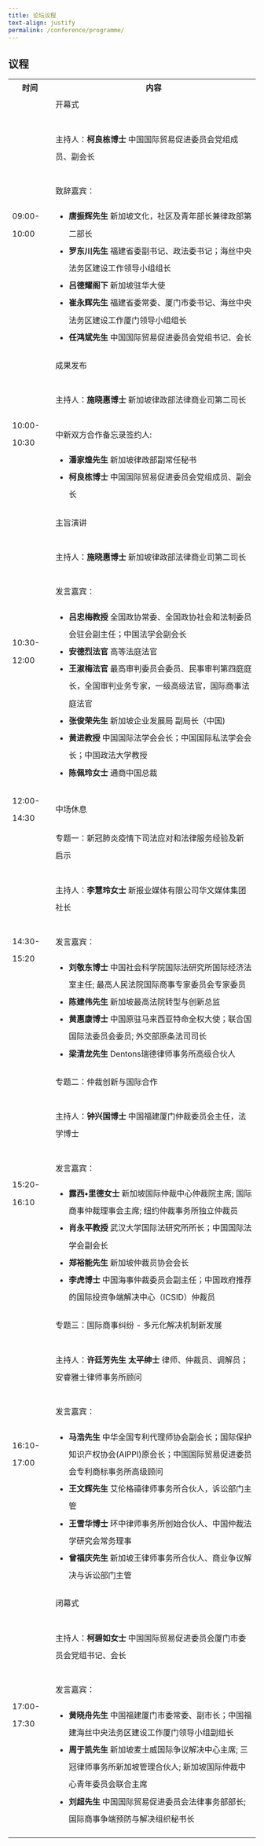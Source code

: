 ```yaml
---
title: 论坛议程
text-align: justify
permalink: /conference/programme/
---
```

<style>
table tr td ul li {
  font-size: 1rem; 
  }
table tr td {
  line-height: 2.2rem;
  }
</style>
## 议程

<table>
    <tr>
      <th>
        <b>时间</b>
      </th>
      <th>
        <b>内容</b>
      </th>
    </tr>
    <tr>
     <td>09:00-10:00</td>
     <td>开幕式<br>
        <br>
        主持人：<b>柯良栋博士</b> 中国国际贸易促进委员会党组成员、副会长 <br>
        <br>
        致辞嘉宾：<br>
        <ul> 
        <li><b>唐振辉先生</b> 新加坡文化，社区及青年部长兼律政部第二部长</li>
        <li><b>罗东川先生</b> 福建省委副书记、政法委书记；海丝中央法务区建设工作领导小组组长</li>
        <li><b>吕德耀阁下</b> 新加坡驻华大使</li>
        <li><b>崔永辉先生</b> 福建省委常委、厦门市委书记、海丝中央法务区建设工作厦门领导小组组长</li>
        <li><b>任鸿斌先生</b> 中国国际贸易促进委员会党组书记、会长</li>
        </ul>
      </td>
    </tr>
    <tr>
      <td>10:00-10:30</td>
      <td>成果发布<br>
      <br>
      主持人：<b>施晓惠博士</b> 新加坡律政部法律商业司第二司长 <br>
      <br>
      中新双方合作备忘录签约人:<br>
      <ul>
      <li><b>潘家煌先生</b> 新加坡律政部副常任秘书</li>
      <li><b>柯良栋博士</b> 中国国际贸易促进委员会党组成员、副会长</li>
      </ul>
      </td>
     </tr>
     <tr>
        <td>10:30-12:00</td>
       <td>主旨演讲<br>
         <br>
         主持人：<b>施晓惠博士</b> 新加坡律政部法律商业司第二司长 <br>
        <br>
        发言嘉宾：<br>
        <ul> 
        <li><b>吕忠梅教授</b> 全国政协常委、全国政协社会和法制委员会驻会副主任；中国法学会副会长</li>
        <li><b>安德烈法官</b> 高等法庭法官</li>
        <li><b>王淑梅法官</b> 最高审判委员会委员、民事审判第四庭庭长，全国审判业务专家，一级高级法官，国际商事法庭法官</li>
        <li><b>张俊荣先生</b> 新加坡企业发展局 副局长（中国)</li>
        <li><b>黄进教授</b> 中国国际法学会会长；中国国际私法学会会长；中国政法大学教授</li>
        <li><b>陈佩玲女士</b> 通商中国总裁</li>
        </ul>
       </td>
      </tr>
      <tr>
        <td>12:00-14:30</td>
        <td>中场休息</td>
      </tr>
      <tr>
         <td>14:30-15:20</td>
         <td>专题一：新冠肺炎疫情下司法应对和法律服务经验及新启示<br>
           <br>
            主持人：<b>李慧玲女士</b> 新报业媒体有限公司华文媒体集团社长 <br>
        <br>
        发言嘉宾：<br>
        <ul> 
        <li><b>刘敬东博士</b> 中国社会科学院国际法研究所国际经济法室主任; 最高人民法院国际商事专家委员会专家委员</li>
        <li><b>陈建伟先生</b> 新加坡最高法院转型与创新总监</li>
        <li><b>黄惠康博士</b> 中国原驻马来西亚特命全权大使；联合国国际法委员会委员; 外交部原条法司司长</li>
        <li><b>梁清龙先生</b> Dentons瑞德律师事务所高级合伙人</li>
        </ul>
           </td>
         </tr>
         <tr>
            <td>15:20-16:10</td>
             <td>专题二：仲裁创新与国际合作<br>
               <br>
            主持人：<b>钟兴国博士</b> 中国福建厦门仲裁委员会主任，法学博士 <br>
        <br>
        发言嘉宾：<br>
        <ul> 
        <li><b>露西•里德女士</b> 新加坡国际仲裁中心仲裁院主席; 国际商事仲裁理事会主席; 纽约仲裁事务所独立仲裁员</li>
        <li><b>肖永平教授</b> 武汉大学国际法研究所所长；中国国际法学会副会长 </li>
        <li><b>郑裕能先生</b> 新加坡仲裁员协会会长</li>
        <li><b>李虎博士</b> 中国海事仲裁委员会副主任；中国政府推荐的国际投资争端解决中心（ICSID）仲裁员</li>
        </ul>
           </td>
        </tr>
        <tr>
          <td>16:10-17:00</td>
          <td>专题三：国际商事纠纷 - 多元化解决机制新发展<br>
            <br>
            主持人：<b>许廷芳先生 太平绅士</b> 律师、仲裁员、调解员； 安睿雅士律师事务所顾问 <br>
        <br>
        发言嘉宾：<br>
        <ul> 
        <li><b>马浩先生</b> 中华全国专利代理师协会副会长；国际保护知识产权协会(AIPPI)原会长；中国国际贸易促进委员会专利商标事务所高级顾问</li>
        <li><b>王文辉先生</b> 艾伦格禧律师事务所合伙人，诉讼部门主管</li>
        <li><b>王雪华博士</b> 环中律师事务所创始合伙人、中国仲裁法学研究会常务理事 </li>
        <li><b>曾福庆先生</b> 新加坡王律师事务所合伙人、商业争议解决与诉讼部门主管</li>
        </ul>
           </td>
         </tr>
         <tr>
           <td>17:00-17:30</td>
           <td>闭幕式<br>
             <br>
            主持人：<b>柯碧如女士</b> 中国国际贸易促进委员会厦门市委员会党组书记、会长<br>
        <br>
        发言嘉宾：<br>
        <ul>
        <li><b>黄晓舟先生</b> 中国福建厦门市委常委、副市长；中国福建海丝中央法务区建设工作厦门领导小组副组长</li> 
        <li><b>周于凯先生</b> 新加坡麦士威国际争议解决中心主席; 三冠律师事务所新加坡管理合伙人; 新加坡国际仲裁中心青年委员会联合主席</li>
        <li><b>刘超先生</b> 中国国际贸易促进委员会法律事务部部长; 国际商事争端预防与解决组织秘书长</li>
        </ul>
            </td>
           </tr>
   </table>
